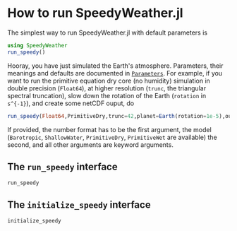 # How to run SpeedyWeather.jl

The simplest way to run SpeedyWeather.jl with default parameters is

```julia
using SpeedyWeather
run_speedy()
```

Hooray, you have just simulated the Earth's atmosphere. Parameters, their meanings and
defaults are documented in [`Parameters`](@ref). For example, if you want to run
the primitive equation dry core (no humidity) simulation in double precision (`Float64`),
at higher resolution (`trunc`, the triangular spectral truncation), slow down the rotation
of the Earth (`rotation` in ``s^{-1}``), and create some netCDF ouput, do

```julia
run_speedy(Float64,PrimitiveDry,trunc=42,planet=Earth(rotation=1e-5),output=true)
```

If provided, the number format has to be the first argument, the model (`Barotropic`, `ShallowWater`,
`PrimitiveDry`, `PrimitiveWet` are available) the second, and all other arguments are keyword
arguments.

## The `run_speedy` interface

```@docs
run_speedy
```

## The `initialize_speedy` interface

```@docs
initialize_speedy
```

